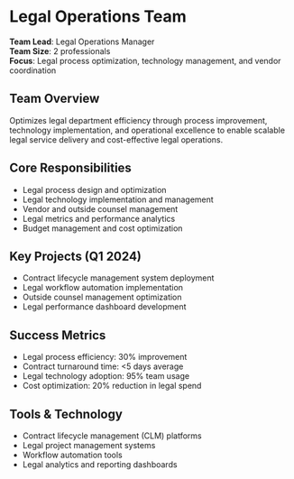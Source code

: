 # Legal Operations Team

**Team Lead**: Legal Operations Manager  
**Team Size**: 2 professionals  
**Focus**: Legal process optimization, technology management, and vendor coordination  

## Team Overview
Optimizes legal department efficiency through process improvement, technology implementation, and operational excellence to enable scalable legal service delivery and cost-effective legal operations.

## Core Responsibilities
- Legal process design and optimization
- Legal technology implementation and management
- Vendor and outside counsel management
- Legal metrics and performance analytics
- Budget management and cost optimization

## Key Projects (Q1 2024)
- Contract lifecycle management system deployment
- Legal workflow automation implementation
- Outside counsel management optimization
- Legal performance dashboard development

## Success Metrics
- Legal process efficiency: 30% improvement
- Contract turnaround time: <5 days average
- Legal technology adoption: 95% team usage
- Cost optimization: 20% reduction in legal spend

## Tools & Technology
- Contract lifecycle management (CLM) platforms
- Legal project management systems
- Workflow automation tools
- Legal analytics and reporting dashboards 